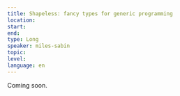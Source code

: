 ```yaml
---
title: Shapeless: fancy types for generic programming
location: 
start: 
end: 
type: Long
speaker: miles-sabin
topic: 
level: 
language: en
---
```


Coming soon.
